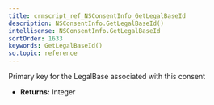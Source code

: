 ```yaml
---
title: crmscript_ref_NSConsentInfo_GetLegalBaseId
description: NSConsentInfo.GetLegalBaseId()
intellisense: NSConsentInfo.GetLegalBaseId
sortOrder: 1633
keywords: GetLegalBaseId()
so.topic: reference
---
```



Primary key for the LegalBase associated with this consent



* **Returns:** Integer


